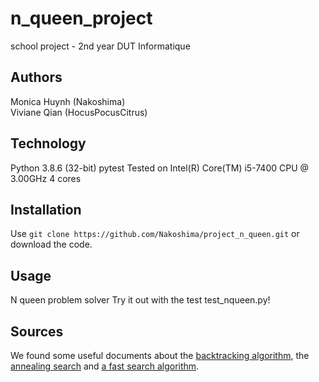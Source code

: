 # n_queen_project
school project - 2nd year DUT Informatique

## Authors
Monica Huynh (Nakoshima)  
Viviane Qian (HocusPocusCitrus)

## Technology
Python 3.8.6 (32-bit)
pytest
Tested on Intel(R) Core(TM) i5-7400 CPU @ 3.00GHz 4 cores

## Installation

Use `git clone https://github.com/Nakoshima/project_n_queen.git` or download the code.

## Usage
N queen problem solver
Try it out with the test test_nqueen.py!

## Sources
We found some useful documents about the [backtracking algorithm](https://github.com/waqqasiq/n-queen-problem-using-backtracking), the [annealing search](https://www.apprendre-en-ligne.net/auteur/articles/ndames.pdf) and [a fast search algorithm](https://fizyka.umk.pl/~milosz/AlgIILab/10.1.1.57.4685.pdf).
